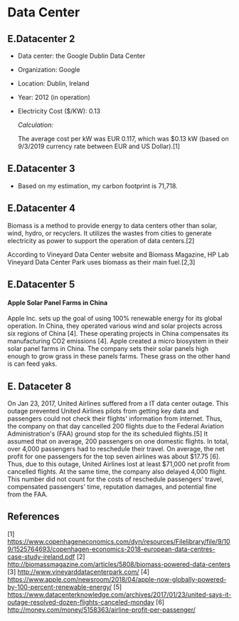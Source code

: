 # Data Center

  ## E.Datacenter 2

* Data center: the Google Dublin Data Center
* Organization: Google
* Location: Dublin, Ireland
* Year: 2012 (in operation)
* Electricity Cost ($/KW): 0.13

  *Calculation:*

  The average cost per kW was EUR 0.117, which was $0.13 kW (based on 9/3/2019
  currency rate between EUR and US Dollar).[1]

## E.Datacenter 3

* Based on my estimation, my carbon footprint is 71,718.

## E.Datacenter 4

Biomass is a method to provide energy to data centers other than solar, wind,
hydro, or recyclers. It utilizes the wastes from cities to generate electricity
as power to support the operation of data centers.[2]

According to Vineyard Data Center website and Biomass Magazine, HP Lab Vineyard
Data Center Park uses biomass as their main fuel.[2,3]

## E.Datacenter 5

#### Apple Solar Panel Farms in China

Apple Inc. sets up the goal of using 100% renewable energy for its global
operation. In China, they operated various wind and solar projects across six regions
of China [4]. These operating projects in China compensates its manufacturing
CO2 emissions [4]. Apple created a micro biosystem in their solar panel farms in
China. The company sets their solar panels high enough to grow grass in these panels
farms. These grass on the other hand is can feed yaks.

## E. Dataceter 8

On Jan 23, 2017, United Airlines suffered from a IT data center outage. This
outage prevented United Airlines pilots from getting key data and passengers
could not check their flights' information from internet. Thus, the company on
that day cancelled 200 flights due to the Federal Aviation Administration's (FAA)
ground stop for the its scheduled flights.[5] It assumed
that on average, 200 passengers on one domestic flights. In total, over 4,000
passengers had to reschedule their travel. On average, the net profit for one passengers
for the top seven airlines was about $17.75 [6]. Thus, due to this outage, United
Airlines lost at least $71,000 net profit from cancelled flights. At the same
time, the company also delayed 4,000 flight. This number did not count for the
costs of reschedule passengers' travel, compensated passengers' time, reputation
damages, and potential fine from the FAA. 


## References

[1] https://www.copenhageneconomics.com/dyn/resources/Filelibrary/file/9/109/1525764693/copenhagen-economics-2018-european-data-centres-case-study-ireland.pdf
[2] http://biomassmagazine.com/articles/5808/biomass-powered-data-centers
[3] http://www.vineyarddatacenterpark.com/
[4] https://www.apple.com/newsroom/2018/04/apple-now-globally-powered-by-100-percent-renewable-energy/
[5] https://www.datacenterknowledge.com/archives/2017/01/23/united-says-it-outage-resolved-dozen-flights-canceled-monday
[6] http://money.com/money/5158363/airline-profit-per-passenger/
